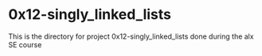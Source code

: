 # 0x12-singly_linked_lists

This is the directory for project 0x12-singly_linked_lists done during the alx SE course

